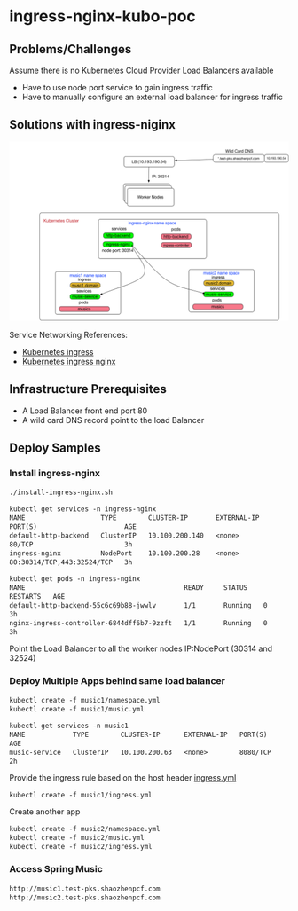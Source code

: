 # ingress-nginx-kubo-poc

## Problems/Challenges

Assume there is no Kubernetes Cloud Provider Load Balancers available

* Have to use node port service to gain ingress traffic
* Have to manually configure an external load balancer for ingress traffic

## Solutions with ingress-niginx

![IDEA](images/PKS-Ingress-Nginx.png)



Service Networking References:

* [Kubernetes ingress](https://kubernetes.io/docs/concepts/services-networking/ingress/)
* [Kubernetes ingress nginx](https://github.com/kubernetes/ingress-nginx)

## Infrastructure Prerequisites

* A Load Balancer front end port 80
* A wild card DNS record point to the load Balancer

## Deploy Samples

### Install ingress-nginx

```
./install-ingress-nginx.sh
```

```
kubectl get services -n ingress-nginx
NAME                   TYPE        CLUSTER-IP       EXTERNAL-IP   PORT(S)                      AGE
default-http-backend   ClusterIP   10.100.200.140   <none>        80/TCP                       3h
ingress-nginx          NodePort    10.100.200.28    <none>        80:30314/TCP,443:32524/TCP   3h
```

```
kubectl get pods -n ingress-nginx
NAME                                        READY     STATUS    RESTARTS   AGE
default-http-backend-55c6c69b88-jwwlv       1/1       Running   0          3h
nginx-ingress-controller-6844dff6b7-9zzft   1/1       Running   0          3h
```

Point the Load Balancer to all the worker nodes IP:NodePort (30314 and 32524)

### Deploy Multiple Apps behind same load balancer

```
kubectl create -f music1/namespace.yml
kubectl create -f music1/music.yml
```

```
kubectl get services -n music1
NAME            TYPE        CLUSTER-IP      EXTERNAL-IP   PORT(S)    AGE
music-service   ClusterIP   10.100.200.63   <none>        8080/TCP   2h
```

Provide the ingress rule based on the host header
[ingress.yml](music1/ingress.yml)
```
kubectl create -f music1/ingress.yml
```

Create another app
```
kubectl create -f music2/namespace.yml
kubectl create -f music2/music.yml
kubectl create -f music2/ingress.yml
```

### Access Spring Music

```
http://music1.test-pks.shaozhenpcf.com
http://music2.test-pks.shaozhenpcf.com
```
